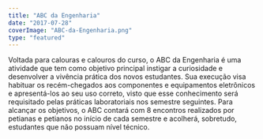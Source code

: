 ```yaml
---
title: "ABC da Engenharia"
date: "2017-07-28"
coverImage: "ABC-da-Engenharia.png"
type: "featured"
---
```


Voltada para calouras e calouros do curso, o ABC da Engenharia é uma atividade que tem como objetivo principal instigar a curiosidade e desenvolver a vivência prática dos novos estudantes. Sua execução visa habituar os recém-chegados aos componentes e equipamentos eletrônicos e apresentá-los ao seu uso correto, visto que esse conhecimento será requisitado pelas práticas laboratoriais nos semestre seguintes. Para alcançar os objetivos, o ABC contará com 8 encontros realizados por petianas e petianos no início de cada semestre e acolherá, sobretudo, estudantes que não possuam nível técnico.

